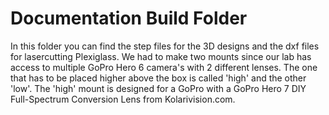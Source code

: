 # Documentation Build Folder

In this folder you can find the step files for the 3D designs and the dxf files for lasercutting Plexiglass. We had to make two mounts since our lab has access to multiple GoPro Hero 6 camera's with 2 different lenses. The one that has to be placed higher above the box is called 'high' and the other 'low'. The 'high' mount is designed for a GoPro with a GoPro Hero 7 DIY Full-Spectrum Conversion Lens from Kolarivision.com. 

